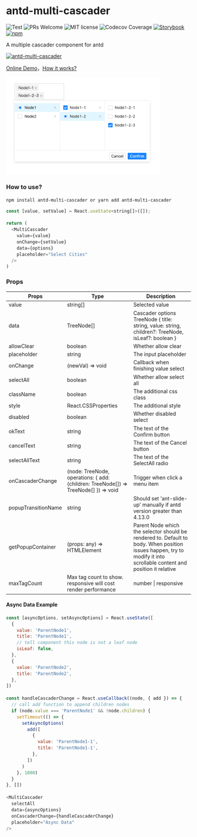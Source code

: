 # antd-multi-cascader

![Test](https://github.com/HelKyle/antd-multi-cascader/workflows/Test/badge.svg) ![PRs Welcome](https://img.shields.io/badge/PRs-welcome-ff69b4.svg) ![MIT license](https://img.shields.io/badge/License-MIT-blue.svg)
![Codecov Coverage](https://img.shields.io/codecov/c/github/HelKyle/antd-multi-cascader/master.svg)
[![Storybook](https://img.shields.io/badge/%E2%99%A5-Storybook-ff69b4)](https://helkyle.github.io/antd-multi-cascader/)
[![npm](https://img.shields.io/npm/v/antd-multi-cascader)](https://www.npmjs.com/package/antd-multi-cascader)

A multiple cascader component for antd

[![antd-multi-cascader](https://nodei.co/npm/antd-multi-cascader.png)](https://npmjs.org/package/antd-multi-cascader)

<a href="https://codesandbox.io/s/dreamy-jennings-2y1ff?file=/src/App.tsx" target="_blank">Online Demo</a>，<a href="https://juejin.cn/post/6914994241940750343" target="_blank">How it works?</a>

<div style="max-width: 420px">
  <img src="https://raw.githubusercontent.com/HelKyle/antd-multi-cascader/main/demo.png" alt="demo" />
</div>

### How to use?

```
npm install antd-multi-cascader or yarn add antd-multi-cascader
```

```js
const [value, setValue] = React.useState<string[]>([]);

return (
  <MultiCascader
    value={value}
    onChange={setValue}
    data={options}
    placeholder="Select Cities"
  />
)
```

### Props

| Props               | Type                                                                                | Description                                                                                                                                                           |
| ------------------- | ----------------------------------------------------------------------------------- | --------------------------------------------------------------------------------------------------------------------------------------------------------------------- |
| value               | string[]                                                                            | Selected value                                                                                                                                                        |
| data                | TreeNode[]                                                                          | Cascader options TreeNode { title: string, value: string, children?: TreeNode, isLeaf?: boolean }                                                                     |
| allowClear          | boolean                                                                             | Whether allow clear                                                                                                                                                   |
| placeholder         | string                                                                              | The input placeholder                                                                                                                                                 |
| onChange            | (newVal) => void                                                                    | Callback when finishing value select                                                                                                                                  |
| selectAll           | boolean                                                                             | Whether allow select all                                                                                                                                              |
| className           | boolean                                                                             | The additional css class                                                                                                                                              |
| style               | React.CSSProperties                                                                 | The additional style                                                                                                                                                  |
| disabled            | boolean                                                                             | Whether disabled select                                                                                                                                               |
| okText              | string                                                                              | The text of the Confirm button                                                                                                                                        |
| cancelText          | string                                                                              | The text of the Cancel button                                                                                                                                         |
| selectAllText       | string                                                                              | The text of the SelectAll radio                                                                                                                                       |
| onCascaderChange    | (node: TreeNode, operations: { add: (children: TreeNode[]) => TreeNode[] }) => void | Trigger when click a menu item                                                                                                                                        |
| popupTransitionName | string                                                                              | Should set 'ant-slide-up' manually if antd version greater than 4.13.0                                                                                                |
| getPopupContainer   | (props: any) => HTMLElement                                                         | Parent Node which the selector should be rendered to. Default to body. When position issues happen, try to modify it into scrollable content and position it relative |
| maxTagCount         | Max tag count to show. responsive will cost render performance                      | number \| responsive                                                                                                                                                  |

#### Async Data Example

```js
const [asyncOptions, setAsyncOptions] = React.useState([
  {
    value: 'ParentNode1',
    title: 'ParentNode1',
    // tell component this node is not a leaf node
    isLeaf: false,
  },
  {
    value: 'ParentNode2',
    title: 'ParentNode2',
  },
])

const handleCascaderChange = React.useCallback((node, { add }) => {
  // call add function to append children nodes
  if (node.value === 'ParentNode1' && !node.children) {
    setTimeout(() => {
      setAsyncOptions(
        add([
          {
            value: 'ParentNode1-1',
            title: 'ParentNode1-1',
          },
        ])
      )
    }, 1000)
  }
}, [])

<MultiCascader
  selectAll
  data={asyncOptions}
  onCascaderChange={handleCascaderChange}
  placeholder="Async Data"
/>
```
